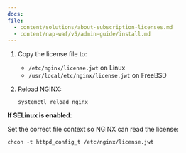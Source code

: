 ```yaml
---
docs:
file:
  - content/solutions/about-subscription-licenses.md
  - content/nap-waf/v5/admin-guide/install.md
---
```


1. Copy the license file to:

   - `/etc/nginx/license.jwt` on Linux
   - `/usr/local/etc/nginx/license.jwt` on FreeBSD

1. Reload NGINX:

   ```shell
   systemctl reload nginx
   ```

**If SELinux is enabled**: 

Set the correct file context so NGINX can read the license:

```shell
chcon -t httpd_config_t /etc/nginx/license.jwt
```
